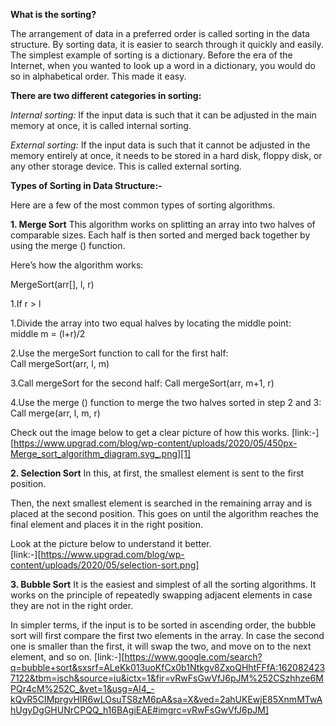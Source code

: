 **What is the sorting?**

The arrangement of data in a preferred order is called sorting in the data structure. By sorting data, it is easier to search through it quickly and easily.
The simplest example of sorting is a dictionary. Before the era of the Internet, when you wanted to look up a word in a dictionary, you would do so in alphabetical order.
This made it easy.

**There are two different categories in sorting:**

_Internal sorting:_
       If the input data is such that it can be adjusted in the main memory at once, it is called internal sorting.

_External sorting:_
      If the input data is such that it cannot be adjusted in the memory entirely at once, it needs to be stored in a hard disk, floppy disk, or any other storage device.
      This is called external sorting.

      
**Types of Sorting in Data Structure:-**

Here are a few of the most common types of sorting algorithms.

**1. Merge Sort**
This algorithm works on splitting an array into two halves of comparable sizes. Each half is then sorted and merged back together by using the merge () function.

Here’s how the algorithm works:

MergeSort(arr[], l,  r)

1.If r > l

1.Divide the array into two equal halves by locating the middle point:  
             middle m = (l+r)/2

2.Use the mergeSort function to call for the first half:   
             Call mergeSort(arr, l, m)

3.Call mergeSort for the second half:
             Call mergeSort(arr, m+1, r)

4.Use the merge () function to merge the two halves sorted in step 2 and 3:
             Call merge(arr, l, m, r)

Check out the image below to get a clear picture of how this works.
[link:-] [https://www.upgrad.com/blog/wp-content/uploads/2020/05/450px-Merge_sort_algorithm_diagram.svg_.png][1]

**2. Selection Sort**
In this, at first, the smallest element is sent to the first position.

Then, the next smallest element is searched in the remaining array and is placed at the second position. This goes on until the algorithm reaches the final element 
and places it in the right position. 

Look at the picture below to understand it better.   
[link:-][https://www.upgrad.com/blog/wp-content/uploads/2020/05/selection-sort.png]

**3. Bubble Sort**
It is the easiest and simplest of all the sorting algorithms. It works on the principle of repeatedly swapping adjacent elements in case they are not in the right order.

In simpler terms, if the input is to be sorted in ascending order, the bubble sort will first compare the first two elements in the array. In case the second one is smaller
than the first, it will swap the two, and move on to the next element, and so on.
[link:-][https://www.google.com/search?q=bubble+sort&sxsrf=ALeKk013uoKfCx0b1Ntkgv8ZxoQHhtFFfA:1620824237122&tbm=isch&source=iu&ictx=1&fir=vRwFsGwVfJ6pJM%252CSzhhze6MPQr4cM%252C_&vet=1&usg=AI4_-kQvR5CIMprgvHIR6wLOsuTS8zM6pA&sa=X&ved=2ahUKEwjE85XnmMTwAhUgyDgGHUNrCPQQ_h16BAgiEAE#imgrc=vRwFsGwVfJ6pJM]
